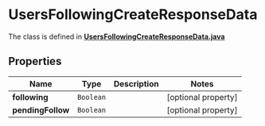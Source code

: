 

# UsersFollowingCreateResponseData

The class is defined in **[UsersFollowingCreateResponseData.java](../../src/main/java/example/micronaut/model/UsersFollowingCreateResponseData.java)**

## Properties

Name | Type | Description | Notes
------------ | ------------- | ------------- | -------------
**following** | `Boolean` |  |  [optional property]
**pendingFollow** | `Boolean` |  |  [optional property]




